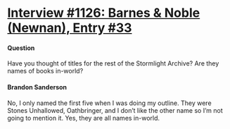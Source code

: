 # [Interview #1126: Barnes & Noble (Newnan), Entry #33](https://www.theoryland.com/intvmain.php?i=1126#33)

#### Question

Have you thought of titles for the rest of the Stormlight Archive? Are they names of books in-world?

#### Brandon Sanderson

No, I only named the first five when I was doing my outline. They were Stones Unhallowed, Oathbringer, and I don’t like the other name so I’m not going to mention it.
Yes, they are all names in-world.


